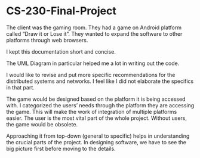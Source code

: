 # CS-230-Final-Project

The client was the gaming room. They had a game on Android platform called “Draw it or Lose it”. 
They wanted to expand the software to other platforms through web browsers.

I kept this documentation short and concise. 

The UML Diagram in particular helped me a lot in writing out the code.

I would like to revise and put more specific recommendations for the distributed systems and networks. 
I feel like I did not elaborate the specifics in that part.

The game would be designed based on the platform it is being accessed with. I categorized the users’ needs through the platform they are accessing the game. 
This will make the work of integration of multiple platforms easier. The user is the most vital part of the whole project. Without users, the game would be obsolete.

Approaching it from top-down (general to specific) helps in understanding the crucial parts of the project. 
In designing software, we have to see the big picture first before moving to the details.
